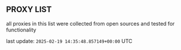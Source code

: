 ## PROXY LIST

all proxies in this list were collected from open sources and tested for functionality

last update: `2025-02-19 14:35:48.857149+00:00` UTC
